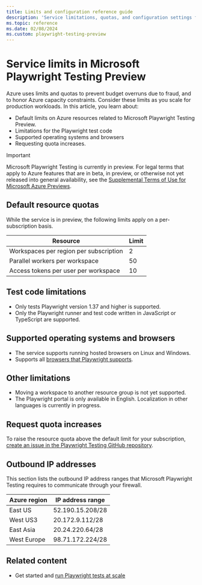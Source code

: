 ```yaml
---
title: Limits and configuration reference guide
description: 'Service limitations, quotas, and configuration settings for running Playwright testing with Microsoft Playwright Testing Preview.'
ms.topic: reference
ms.date: 02/08/2024
ms.custom: playwright-testing-preview
---
```


# Service limits in Microsoft Playwright Testing Preview

Azure uses limits and quotas to prevent budget overruns due to fraud, and to honor Azure capacity constraints. Consider these limits as you scale for production workloads. In this article, you learn about:

- Default limits on Azure resources related to Microsoft Playwright Testing Preview.
- Limitations for the Playwright test code
- Supported operating systems and browsers
- Requesting quota increases.

> [!IMPORTANT]
> Microsoft Playwright Testing is currently in preview. For legal terms that apply to Azure features that are in beta, in preview, or otherwise not yet released into general availability, see the [Supplemental Terms of Use for Microsoft Azure Previews](https://azure.microsoft.com/support/legal/preview-supplemental-terms/).

## Default resource quotas

While the service is in preview, the following limits apply on a per-subscription basis.

| Resource  | Limit |
|---------|---------|
| Workspaces per region per subscription | 2 |
| Parallel workers per workspace | 50 |
| Access tokens per user per workspace | 10 |

## Test code limitations

- Only tests Playwright version 1.37 and higher is supported.
- Only the Playwright runner and test code written in JavaScript or TypeScript are supported.

## Supported operating systems and browsers

- The service supports running hosted browsers on Linux and Windows.
- Supports all [browsers that Playwright supports](https://playwright.dev/docs/browsers).

## Other limitations

- Moving a workspace to another resource group is not yet supported.
- The Playwright portal is only available in English. Localization in other languages is currently in progress.

## Request quota increases

To raise the resource quota above the default limit for your subscription, [create an issue in the Playwright Testing GitHub repository](https://github.com/microsoft/playwright-testing-service/issues/new/choose).

## Outbound IP addresses

This section lists the outbound IP address ranges that Microsoft Playwright Testing requires to communicate through your firewall.

| Azure region | IP address range |
|--------------|------------------|
| East US      | 52.190.15.208/28 |
| West US3     | 20.172.9.112/28  |
| East Asia    | 20.24.220.64/28  |
| West Europe  | 98.71.172.224/28 |

## Related content

- Get started and [run Playwright tests at scale](quickstart-run-end-to-end-tests.md)

